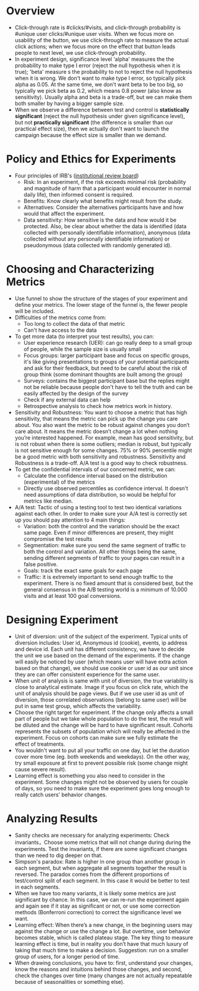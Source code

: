 # Overview
* Click-through rate is #clicks/#visits, and click-through probability is #unique user clicks/#unique user visits. When we focus more on usability of the button, we use click-through rate to measure the actual click actions; when we focus more on the effect that button leads people to next level, we use click-through probability.
* In experiment design, significance level 'alpha' measures the the probability to make type I error (reject the null hypothesis when it is true); 'beta' measure s the probability to not to reject the null hypothesis when it is wrong. We don't want to make type I error, so typically pick alpha as 0.05. At the same time, we don't want beta to be too big, so typically we pick beta as 0.2, which means 0.8 power (also know as sensitivity). Usually alpha and beta is a trade-off, but we can make them both smaller by having a bigger sample size.
* When we observe a difference between test and control is **statistically significant** (reject the null hypothesis under given significance level), but not **practically significant** (the difference is smaller than our practical effect size), then we actually don't want to launch the campaign because the effect size is smaller than we demand.

# Policy and Ethics for Experiments
* Four principles of IRB's ([institutional review board](https://en.wikipedia.org/wiki/Institutional_review_board))
  * Risk: In an experiment, if the risk exceeds minimal risk (probability and magnitude of harm that a participant would encounter in normal daily life), then informed consent is required.
  * Benefits: Know clearly what benefits might result from the study.
  * Alternatives: Consider the alternatives participants have and how would that affect the experiment.
  * Data sensitivity: How sensitive is the data and how would it be protected. Also, be clear about whether the data is identified (data collected with personally identifiable information), anonymous (data collected without any personally identifiable information) or pseudonymous (data collected with randomly generated id).

# Choosing and Characterizing Metrics
* Use funnel to show the structure of the stages of your experiment and define your metrics. The lower stage of the funnel is, the fewer people will be included.
* Difficulties of the metrics come from:
  * Too long to collect the data of that metric
  * Can't have access to the data
* To get more data (to interpret your test results), you can:
  * User experience research (UER): can go really deep to a small group of people, while the sample size is usually small
  * Focus groups: larger participant base and focus on specific groups, it's like giving presentations to groups of your potential participants and ask for their feedback, but need to be careful about the risk of group think (some dominant thoughts are built among the group)
  * Surveys: contains the biggest participant base but the replies might not be reliable because people don't have to tell the truth and can be easily affected by the design of the survey
  * Check if any external data can help
  * Retrospective analysis to check how metrics work in history.
* Sensitivity and Robustness: You want to choose a metric that has high sensitivity, that means the metric can pick up the change you care about. You also want the metric to be robust against changes you don’t care about. It means the metric doesn’t change a lot when nothing you’re interested happened. For example, mean has good sensitivity, but is not robust when there is some outliers; median is robust, but typically is not sensitive enough for some changes. 75% or 90% percentile might be a good metric with both sensitivity and robustness. Sensitivity and Robustness is a trade-off. A/A test is a good way to check robustness.
* To get the confidential intervals of our concerned metric, we can:
  * Calculate the confidence interval based on the distribution (experimental) of the metrics
  * Directly use observed percentiles as confidence interval. It doesn't need assumptions of data distribution, so would be helpful for metrics like median.
* A/A test: Tactic of using a testing tool to test two identical variations against each other. In order to make sure your A/A test is correctly set up you should pay attention to 4 main things:
  * Variation: both the control and the variation should be the exact same page. Even if minor differences are present, they might compromise the test results
  * Segmentation: make sure you send the same segment of traffic to both the control and variation. All other things being the same, sending different segments of traffic to your pages can result in a false positive.
  * Goals: track the exact same goals for each page
  * Traffic: it is extremely important to send enough traffic to the experiment. There is no fixed amount that is considered best, but the general consensus in the A/B testing world is a minimum of 10.000 visits and at least 100 goal conversions.

# Designing Experiment
* Unit of diversion: unit of the subject of the experiment. Typical units of diversion includes: User id, Anonymous id (cookie), events, ip address and device id. Each unit has different consistency, we have to decide the unit we use based on the demand of the experiments. If the change will easily be noticed by user (which means user will have extra action based on that change), we should use cookie or user id as our unit since they are can offer consistent experience for the same user.
* When unit of analysis is same with unit of diversion, the true variability is close to analytical estimate. Image if you focus on click rate, which the unit of analysis should be page views. But if we use user id as unit of diversion, those correlated observations (belong to same user) will be put in same test group, which affects the variability.
* Choose the right target for experiment. If the change only affects a small part of people but we take whole population to do the test, the result will be diluted and the change will be hard to have significant result. Cohorts represents the subsets of population which will really be affected in the experiment. Focus on cohorts can make sure we fully estimate the effect of treatments.
* You wouldn't want to put all your traffic on one day, but let the duration cover more time (eg. both weekends and weekdays). On the other way, try small exposure at first to prevent possible risk (some change might cause severe result).
* Learning effect is something you also need to consider in the experiment. Some changes might not be observed by users for couple of days, so you need to make sure the experiment goes long enough to really catch users' behavior changes.

# Analyzing Results
* Sanity checks are necessary for analyzing experiments: Check invariants，Choose some metrics that will not change during during the experiments. Test the invariants, if there are some significant changes than we need to dig deeper on that.
* Simpson's paradox: Rate is higher in one group than another group in each segment, but when aggregate all segments together the result is reversed. The paradox comes from the different proportions of test/control split of each segment. In this case it would be better to test in each segments.
* When we have too many variants, it is likely some metrics are just significant by chance. In this case, we can re-run the experiment again and again see if it stay as significant or not, or use some correction methods (Bonferroni correction) to correct the significance level we want.
* Learning effect: When there’s a new change, in the beginning users may against the change or use the change a lot. But overtime, user behavior becomes stable, which is called plateau stage. The key thing to measure learning effect is time, but in reality you don’t have that much luxury of taking that much time to make a decision. Suggestion: run on a smaller group of users, for a longer period of time.
* When drawing conclusions, you have to: first, understand your changes, know the reasons and intuitions behind those changes, and second, check the changes over time (many changes are not actually repeatable because of seasonalities or something else).

